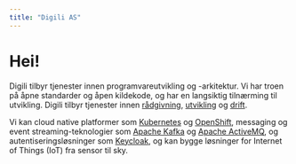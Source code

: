 ```yaml
---
title: "Digili AS"
---
```


# Hei!

Digili tilbyr tjenester innen programvareutvikling og -arkitektur. Vi har troen på åpne standarder og åpen kildekode, og har en langsiktig tilnærming til utvikling. Digili tilbyr tjenester innen [rådgivning](/training), [utvikling](/development) og [drift](/operations).

Vi kan cloud native platformer som [Kubernetes](https://k8s.io) og [OpenShift](https://openshift.com), messaging og event streaming-teknologier som [Apache Kafka](https://kafka.apache.org) og [Apache ActiveMQ](https://activemq.apache.org/artemis), og autentiseringsløsninger som [Keycloak](https://keycloak.org), og kan bygge løsninger for Internet of Things (IoT) fra sensor til sky.
